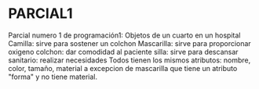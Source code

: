 # PARCIAL1
Parcial numero 1 de programación1:
Objetos de un cuarto en un hospital
Camilla: sirve para sostener un colchon
Mascarilla: sirve para proporcionar oxigeno
colchon: dar comodidad al paciente
silla: sirve para descansar
sanitario: realizar necesidades
Todos tienen los mismos atributos: nombre, color, tamaño, material a excepcion de mascarilla que tiene un atributo "forma" y no tiene material.
